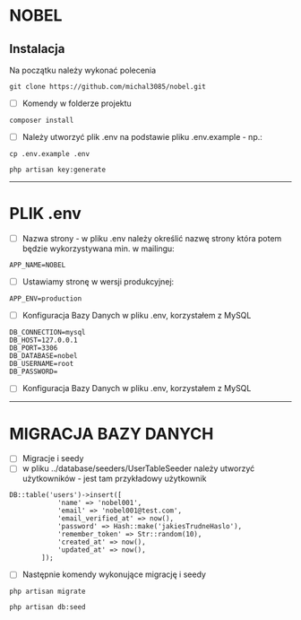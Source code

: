 # NOBEL

## Instalacja

Na początku należy wykonać polecenia
```
git clone https://github.com/michal3085/nobel.git
```
- [ ] Komendy w folderze projektu
```
composer install
```
- [ ] Należy utworzyć plik .env na podstawie pliku .env.example - np.:
```
cp .env.example .env
```
```
php artisan key:generate
```
-----

# PLIK .env
- [ ] Nazwa strony - w pliku .env należy określić nazwę strony która potem będzie wykorzystywana min. w mailingu:
```
APP_NAME=NOBEL
```
- [ ] Ustawiamy stronę w wersji produkcyjnej:
```
APP_ENV=production
```
- [ ] Konfiguracja Bazy Danych w pliku .env, korzystałem z MySQL

```
DB_CONNECTION=mysql
DB_HOST=127.0.0.1
DB_PORT=3306
DB_DATABASE=nobel
DB_USERNAME=root
DB_PASSWORD=
```
- [ ] Konfiguracja Bazy Danych w pliku .env, korzystałem z MySQL
- --------------------
# MIGRACJA BAZY DANYCH

- [ ] Migracje i seedy
- [ ] w pliku ../database/seeders/UserTableSeeder należy utworzyć użytkowników - jest tam przykładowy użytkownik
```
DB::table('users')->insert([
            'name' => 'nobel001',
            'email' => 'nobel001@test.com',
            'email_verified_at' => now(),
            'password' => Hash::make('jakiesTrudneHaslo'),
            'remember_token' => Str::random(10),
            'created_at' => now(),
            'updated_at' => now(),
        ]);
```
- [ ] Następnie komendy wykonujące migrację i seedy
```
php artisan migrate
```
```
php artisan db:seed
```
